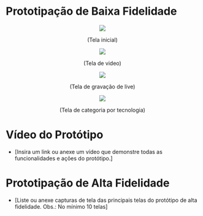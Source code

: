 # Prototipação de Baixa Fidelidade
<div align="center">
  <img src="../img/Baixa-fidelidade-home.png">
  <p>(Tela inicial)</p>
</div>

<div align="center">
  <img src="../img/Baixa-fidelidade-Video.png">
  <p>(Tela de video)</p>
</div>

<div align="center">
  <img src="../img/Baixa-fidelidade-Live.png">
  <p>(Tela de gravação de live)</p>
</div>

<div align="center">
  <img src="../img/Baixa-fidelidade-Por-tecnologia.png">
  <p>(Tela de categoria por tecnologia)</p>
</div>


# Vídeo do Protótipo
- [Insira um link ou anexe um vídeo que demonstre todas as funcionalidades e ações do protótipo.]

# Prototipação de Alta Fidelidade
- [Liste ou anexe capturas de tela das principais telas do protótipo de alta fidelidade. Obs.: No mínimo 10 telas]
